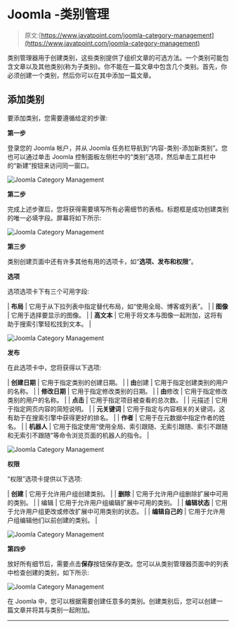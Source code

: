 # Joomla -类别管理

> 原文:[https://www.javatpoint.com/joomla-category-management](https://www.javatpoint.com/joomla-category-management)

类别管理器用于创建类别，这些类别提供了组织文章的可选方法。一个类别可能包含文章以及其他类别(称为子类别)。你不能在一篇文章中包含几个类别。首先，你必须创建一个类别，然后你可以在其中添加一篇文章。

## 添加类别

要添加类别，您需要遵循给定的步骤:

**第一步**

登录您的 Joomla 帐户，并从 Joomla 任务栏导航到“内容-类别-添加新类别”。您也可以通过单击 Joomla 控制面板左侧栏中的“类别”选项，然后单击工具栏中的“新建”按钮来访问同一窗口。

![Joomla Category Management](../Images/1e6c0aac651b4e3e468a91b41fe487b7.png)

**第二步**

完成上述步骤后，您将获得需要填写所有必需细节的表格。标题框是成功创建类别的唯一必填字段。屏幕将如下所示:

![Joomla Category Management](../Images/a791f8544c77a67c41a04e5f41c61a3a.png)

**第三步**

类别创建页面中还有许多其他有用的选项卡，如“**选项、发布和权限**”。

**选项**

选项选项卡下有三个可用字段:

| **布局** | 它用于从下拉列表中指定替代布局，如“使用全局、博客或列表”。 |
| **图像** | 它用于选择要显示的图像。 |
| **高文本** | 它用于将文本与图像一起附加，这将有助于搜索引擎轻松找到文本。 |

![Joomla Category Management](../Images/e58b1421cf94f9544507da43e1e62e76.png)

**发布**

在此选项卡中，您将获得以下选项:

| **创建日期** | 它用于指定类别的创建日期。 |
| **由**创建 | 它用于指定创建类别的用户的名称。 |
| **修改日期** | 它用于指定修改类别的日期。 |
| **由**修改 | 它用于指定修改类别的用户的名称。 |
| **点击** | 它用于指定项目被查看的总次数。 |
| 元描述 | 它用于指定网页内容的简短说明。 |
| **元关键词** | 它用于指定与内容相关的关键词，这有助于在搜索引擎中获得更好的排名。 |
| **作者** | 它用于在元数据中指定作者的姓名。 |
| **机器人** | 它用于指定使用“使用全局、索引跟随、无索引跟随、索引不跟随和无索引不跟随”等命令浏览页面的机器人的指令。 |

![Joomla Category Management](../Images/f22f04f1027bf4b77d14d33d882da860.png)

**权限**

“权限”选项卡提供以下选项:

| **创建** | 它用于允许用户组创建类别。 |
| **删除** | 它用于允许用户组删除扩展中可用的类别。 |
| 编辑 | 它用于允许用户组编辑扩展中可用的类别。 |
| **编辑状态** | 它用于允许用户组更改或修改扩展中可用类别的状态。 |
| **编辑自己的** | 它用于允许用户组编辑他们以前创建的类别。 |

![Joomla Category Management](../Images/2dcb8aa13a794cf34fa92b0446029e5a.png)

**第四步**

放好所有细节后，需要点击**保存**按钮保存更改。您可以从类别管理器页面中的列表中检查创建的类别，如下所示:

![Joomla Category Management](../Images/5e52670a00fa75cf2ec699d4c2fae457.png)

在 Joomla 中，您可以根据需要创建任意多的类别。创建类别后，您可以创建一篇文章并将其与类别一起附加。

* * *